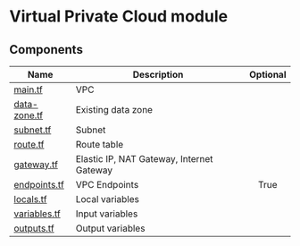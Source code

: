 # Virtual Private Cloud module

## Components

| Name                | Description                               | Optional |
| ------------------- | ----------------------------------------- | :------: |
| [main.tf][vm]       | VPC                                       |          |
| [data-zone.tf][vdz] | Existing data zone                        |          |
| [subnet.tf][vs]     | Subnet                                    |          |
| [route.tf][vr]      | Route table                               |          |
| [gateway.tf][vgw]   | Elastic IP, NAT Gateway, Internet Gateway |          |
| [endpoints.tf][vep] | VPC Endpoints                             |   True   |
| [locals.tf][vl]     | Local variables                           |          |
| [variables.tf][vv]  | Input variables                           |          |
| [outputs.tf][vo]    | Output variables                          |          |

[vm]: main.tf
[vdz]: data-zone.tf
[vs]: subnet.tf
[vr]: route.tf
[vgw]: gateway.tf
[vep]: endpoints.tf
[vl]: locals.tf
[vv]: variables.tf
[vo]: outputs.tf